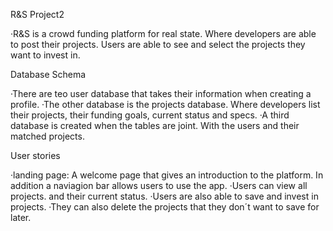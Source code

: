 R&S Project2

·R&S is a crowd funding platform for real state. Where developers are able to post their projects. Users are able to see and select the projects they want to invest in.

Database Schema

·There are teo user database that takes their information when creating a profile.
·The other database is the projects database. Where developers list their projects, their funding goals, current status and specs.
·A third database is created when the tables are joint. With the users and their matched projects.

User stories

·landing page: A welcome page that gives an introduction to the platform. In addition a naviagion bar allows users to use the app.
·Users can view all projects. and their current status.
·Users are also able to save and invest in projects.
·They can also delete the projects that they don´t want to save for later.
